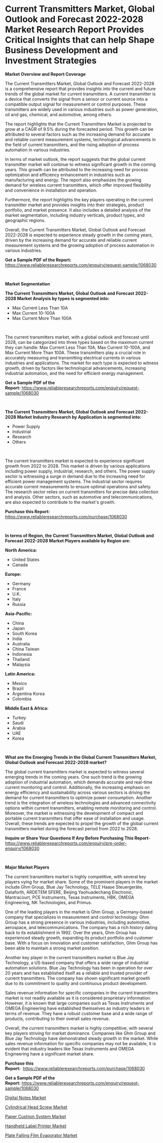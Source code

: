 <p><h1>Current Transmitters Market, Global Outlook and Forecast 2022-2028 Market Research Report Provides Critical Insights that can help Shape Business Development and Investment Strategies</h1></p><p><strong>Market Overview and Report Coverage</strong></p>
<p><p>The Current Transmitters Market, Global Outlook and Forecast 2022-2028 is a comprehensive report that provides insights into the current and future trends of the global market for current transmitters. A current transmitter is a device that converts the signal from a sensor or current source into a compatible output signal for measurement or control purposes. These transmitters are widely used in various industries such as power generation, oil and gas, chemical, and automotive, among others.</p><p>The report highlights that the Current Transmitters Market is projected to grow at a CAGR of 9.5% during the forecasted period. This growth can be attributed to several factors such as the increasing demand for accurate and reliable current measurement systems, technological advancements in the field of current transmitters, and the rising adoption of process automation in various industries.</p><p>In terms of market outlook, the report suggests that the global current transmitter market will continue to witness significant growth in the coming years. This growth can be attributed to the increasing need for process optimization and efficiency enhancement in industries such as manufacturing and energy. The report also emphasizes the growing demand for wireless current transmitters, which offer improved flexibility and convenience in installation and operation.</p><p>Furthermore, the report highlights the key players operating in the current transmitter market and provides insights into their strategies, product portfolio, and market presence. It also includes a detailed analysis of the market segmentation, including industry verticals, product types, and geographic regions.</p><p>Overall, the Current Transmitters Market, Global Outlook and Forecast 2022-2028 is expected to experience steady growth in the coming years, driven by the increasing demand for accurate and reliable current measurement systems and the growing adoption of process automation in various industries.</p></p>
<p><strong>Get a Sample PDF of the Report:</strong> <a href="https://www.reliableresearchreports.com/enquiry/request-sample/1068030">https://www.reliableresearchreports.com/enquiry/request-sample/1068030</a></p>
<p>&nbsp;</p>
<p><strong>Market Segmentation</strong></p>
<p><strong>The Current Transmitters Market, Global Outlook and Forecast 2022-2028 Market Analysis by types is segmented into:</strong></p>
<p><ul><li>Max Current Less Than 10A</li><li>Max Current 10-100A</li><li>Max Current More Than 100A</li></ul></p>
<p>&nbsp;</p>
<p><p>The current transmitters market, with a global outlook and forecast until 2028, can be categorized into three types based on the maximum current they can handle: Max Current Less Than 10A, Max Current 10-100A, and Max Current More Than 100A. These transmitters play a crucial role in accurately measuring and transmitting electrical currents in various industries and applications. The market for each type is expected to witness growth, driven by factors like technological advancements, increasing industrial automation, and the need for efficient energy management.</p></p>
<p><strong>Get a Sample PDF of the Report:</strong>&nbsp;<a href="https://www.reliableresearchreports.com/enquiry/request-sample/1068030">https://www.reliableresearchreports.com/enquiry/request-sample/1068030</a></p>
<p>&nbsp;</p>
<p><strong>The Current Transmitters Market, Global Outlook and Forecast 2022-2028 Market Industry Research by Application is segmented into:</strong></p>
<p><ul><li>Power Supply</li><li>Industrial</li><li>Research</li><li>Others</li></ul></p>
<p>&nbsp;</p>
<p><p>The current transmitters market is expected to experience significant growth from 2022 to 2028. This market is driven by various applications including power supply, industrial, research, and others. The power supply sector is witnessing a surge in demand due to the increasing need for efficient power management systems. The industrial sector requires accurate current measurements to ensure optimal operations and safety. The research sector relies on current transmitters for precise data collection and analysis. Other sectors, such as automotive and telecommunications, are also expected to contribute to the market's growth.</p></p>
<p><strong>Purchase this Report:</strong>&nbsp; <a href="https://www.reliableresearchreports.com/purchase/1068030">https://www.reliableresearchreports.com/purchase/1068030</a></p>
<p>&nbsp;</p>
<p><strong>In terms of Region, the Current Transmitters Market, Global Outlook and Forecast 2022-2028 Market Players available by Region are:</strong></p>
<p>
    <p> <strong> North America: </strong>
        <ul>
            <li>United States</li>
            <li>Canada</li>
        </ul>
        </p> 
    <p> <strong> Europe: </strong>
        <ul>
            <li>Germany</li>
            <li>France</li>
            <li>U.K.</li>
            <li>Italy</li>
            <li>Russia</li>
        </ul>
        </p> 
    <p> <strong> Asia-Pacific: </strong>
        <ul>
            <li>China</li>
            <li>Japan</li>
            <li>South Korea</li>
            <li>India</li>
            <li>Australia</li>
            <li>China Taiwan</li>
            <li>Indonesia</li>
            <li>Thailand</li>
            <li>Malaysia</li>
        </ul>
        </p> 
    <p> <strong> Latin America: </strong>
        <ul>
            <li>Mexico</li>
            <li>Brazil</li>
            <li>Argentina Korea</li>
            <li>Colombia</li>
        </ul>
        </p> 
    <p> <strong> Middle East & Africa: </strong>
        <ul>
            <li>Turkey</li>
            <li>Saudi</li>
            <li>Arabia</li>
            <li>UAE</li>
            <li>Korea</li>
        </ul>
    </p>
    </p>
<p>&nbsp;</p>
<p><strong>What are the Emerging Trends in the Global Current Transmitters Market, Global Outlook and Forecast 2022-2028 market?</strong></p>
<p><p>The global current transmitters market is expected to witness several emerging trends in the coming years. One such trend is the growing adoption of industrial automation, which demands accurate and real-time current monitoring and control. Additionally, the increasing emphasis on energy efficiency and sustainability across various sectors is driving the demand for current transmitters to optimize power consumption. Another trend is the integration of wireless technologies and advanced connectivity options within current transmitters, enabling remote monitoring and control. Moreover, the market is witnessing the development of compact and portable current transmitters that offer ease of installation and usage. Overall, these trends are expected to propel the growth of the global current transmitters market during the forecast period from 2022 to 2028.</p></p>
<p><strong>Inquire or Share Your Questions If Any Before Purchasing This Report</strong>- <a href="https://www.reliableresearchreports.com/enquiry/pre-order-enquiry/1068030">https://www.reliableresearchreports.com/enquiry/pre-order-enquiry/1068030</a></p>
<p>&nbsp;</p>
<p><strong>Major Market Players</strong></p>
<p><p>The current transmitters market is highly competitive, with several key players vying for market share. Some of the prominent players in the market include Ghm Group, Blue Jay Technology, TELE Haase Steuergeräte, Dataforth, ARDETEM SFERE, Beijing Yaohuadechang Electronic, Mantracourt, PCE Instruments, Texas Instruments, HBK, OMEGA Engineering, NK Technologies, and Primus.</p><p>One of the leading players in the market is Ghm Group, a Germany-based company that specializes in measurement and control technology. Ghm Group has a strong presence in various industries, including automotive, aerospace, and telecommunications. The company has a rich history dating back to its establishment in 1992. Over the years, Ghm Group has experienced steady growth, expanding its product portfolio and customer base. With a focus on innovation and customer satisfaction, Ghm Group has been able to maintain a strong market position.</p><p>Another key player in the current transmitters market is Blue Jay Technology, a US-based company that offers a wide range of industrial automation solutions. Blue Jay Technology has been in operation for over 20 years and has established itself as a reliable and trusted provider of current transmitters. The company has shown significant market growth due to its commitment to quality and continuous product development.</p><p>Sales revenue information for specific companies in the current transmitters market is not readily available as it is considered proprietary information. However, it is known that large companies such as Texas Instruments and OMEGA Engineering have established themselves as industry leaders in terms of revenue. They have a robust customer base and a wide range of products, contributing to their overall sales revenue.</p><p>Overall, the current transmitters market is highly competitive, with several key players striving for market dominance. Companies like Ghm Group and Blue Jay Technology have demonstrated steady growth in the market. While sales revenue information for specific companies may not be available, it is evident that industry leaders like Texas Instruments and OMEGA Engineering have a significant market share.</p></p>
<p><strong>Purchase this Report:</strong>&nbsp;&nbsp;<a href="https://www.reliableresearchreports.com/purchase/1068030">https://www.reliableresearchreports.com/purchase/1068030</a></p>
<p></p>
<p><strong>Get a Sample PDF of the Report:</strong>&nbsp;<a href="https://www.reliableresearchreports.com/enquiry/request-sample/1068030">https://www.reliableresearchreports.com/enquiry/request-sample/1068030</a></p>
<p><p><a href="https://medium.com/@kaceyrath/digital-notes-market-size-growth-forecast-2023-2030-e28835cae2ce">Digital Notes Market</a></p><p><a href="https://www.linkedin.com/pulse/cylindrical-head-screw-market-size-share-amp-trends-analysis-yecic/">Cylindrical Head Screw Market</a></p><p><a href="https://www.reportprime.com/paper-cushion-system-r7656">Paper Cushion System Market</a></p><p><a href="https://medium.com/@zoeyjohns1903/handheld-label-printer-market-size-growth-forecast-2023-2030-9d7e45e1b098">Handheld Label Printer Market</a></p><p><a href="https://www.reportprime.com/plate-falling-film-evaporator-r7655">Plate Falling Film Evaporator Market</a></p></p>